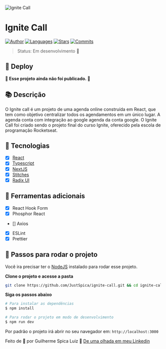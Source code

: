![Ignite Call](https://github.com/JustSpica/ignite-call/assets/75824415/a505db42-b658-4293-86fc-0f9fb031db64)

# Ignite Call
[![Author](https://img.shields.io/badge/author-JustSpica-00875F?style=flat-square)](https://github.com/JustSpica)
[![Languages](https://img.shields.io/github/languages/count/JustSpica/ignite-call?color=00875F&style=flat-square)](#)
[![Stars](https://img.shields.io/github/stars/JustSpica/ignite-call?color=00875F&style=flat-square)](https://github.com/JustSpica/ignite-call/stargazers)
[![Commits](https://img.shields.io/github/last-commit/JustSpica/ignite-call?color=00875F&style=flat-square)](#)

> Status: Em desenvolvimento 🔨

## 📢 Deploy
**🚧 Esse projeto ainda não foi publicado. 🚧**

## 📚 Descrição

O Ignite call é um projeto de uma agenda online construída em React, que tem como objetivo centralizar todos os agendamentos em um único lugar. A agenda conta com integração ao google agenda da conta google. O Ignite Call foi criado sendo o projeto final do curso Ignite, oferecido pela escola de programação Rocketseat.

## 🌟 Tecnologias
- [X] [React](https://react.dev/)
- [X] [Typescript](https://www.typescriptlang.org/)
- [X] [NextJS](https://nextjs.org/)
- [X] [Stitches](https://stitches.dev/)
- [X] [Radix UI](https://www.radix-ui.com/)

## 🔨 Ferramentas adicionais
- [X] React Hook Form
- [X] Phosphor React
- [] Axios
- [X] ESLint
- [X] Prettier

## 🚪 Passos para rodar o projeto
Você ira precisar ter o [NodeJS](https://nodejs.org/en/) instalado para rodar esse projeto.

**Clone o projeto e acesse a pasta**
```bash
git clone https://github.com/JustSpica/ignite-call.git && cd ignite-call
```

**Siga os passos abaixo**
```bash
# Para instalar as dependências
$ npm install

# Para rodar o projeto em modo de desenvolvimento
$ npm run dev
```
Por padrão o projeto irá abrir no seu navegador em: `http://localhost:3000`

Feito de 💖 por Guilherme Spica Luiz 👋 [De uma olhada em meu Linkedin](https://www.linkedin.com/in/guilhermespicaluiz)

